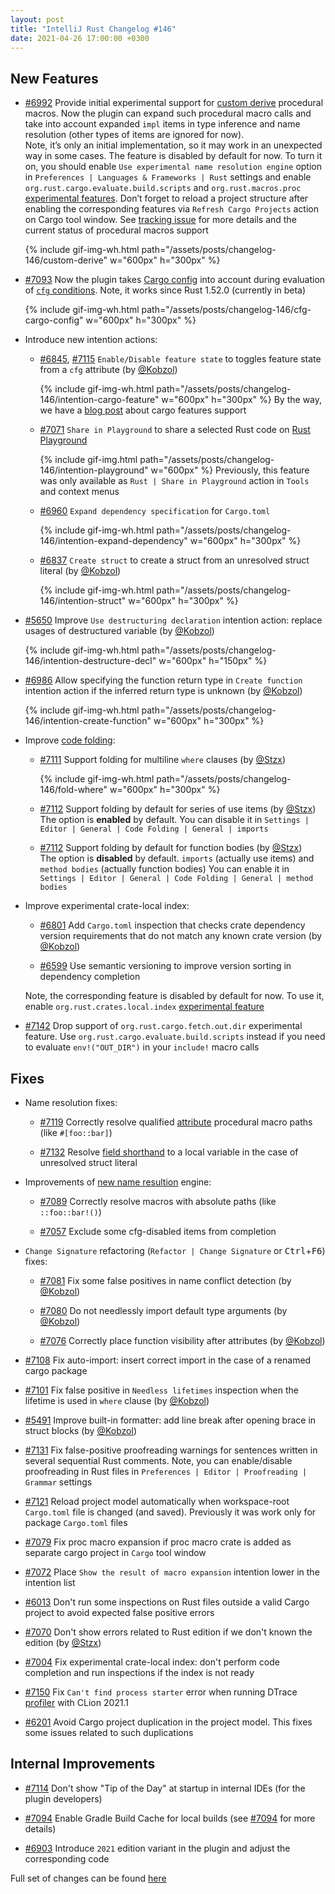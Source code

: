 ```yaml
---
layout: post
title: "IntelliJ Rust Changelog #146"
date: 2021-04-26 17:00:00 +0300
---
```



## New Features

* [#6992] Provide initial experimental support for [custom derive]
  procedural macros. Now the plugin can expand such procedural macro calls and take into account expanded `impl` items
  in type inference and name resolution (other types of items are ignored for now).<br/>
  Note, it’s only an initial implementation,
  so it may work in an unexpected way in some cases. The feature is disabled by default for now. To turn it on, you
  should enable `Use experimental name resolution engine` option in `Preferences | Languages & Frameworks | Rust`
  settings and enable `org.rust.cargo.evaluate.build.scripts` and `org.rust.macros.proc` [experimental features][experimental features].
  Don’t forget to reload a project structure after enabling the corresponding features via `Refresh Cargo Projects`
  action on Cargo tool window. See [tracking issue](https://github.com/intellij-rust/intellij-rust/issues/6908) for
  more details and the current status of procedural macros support

  {% include gif-img-wh.html path="/assets/posts/changelog-146/custom-derive" w="600px" h="300px" %}

* [#7093] Now the plugin takes [Cargo config] into account during evaluation of [`cfg` conditions][cfg].
  Note, it works since Rust 1.52.0 (currently in beta)

  {% include gif-img-wh.html path="/assets/posts/changelog-146/cfg-cargo-config" w="600px" h="300px" %}

* Introduce new intention actions:

  * [#6845], [#7115] `Enable/Disable feature state` to toggles feature state from a `cfg` attribute (by [@Kobzol])

    {% include gif-img-wh.html path="/assets/posts/changelog-146/intention-cargo-feature" w="600px" h="300px" %}
    By the way, we have a [blog post][cargo features blogpost] about cargo features support

  * [#7071] `Share in Playground` to share a selected Rust code on [Rust Playground](https://play.rust-lang.org)

    {% include gif-img.html path="/assets/posts/changelog-146/intention-playground" w="600px" %}
    Previously, this feature was only available as `Rust | Share in Playground` action in `Tools` and context menus

  * [#6960] `Expand dependency specification` for `Cargo.toml`

    {% include gif-img-wh.html path="/assets/posts/changelog-146/intention-expand-dependency" w="600px" h="300px" %}

  * [#6837] `Create struct` to create a struct from an unresolved struct literal (by [@Kobzol])

    {% include gif-img-wh.html path="/assets/posts/changelog-146/intention-struct" w="600px" h="300px" %}

* [#5650] Improve `Use destructuring declaration` intention action: replace usages of destructured variable (by [@Kobzol])

  {% include gif-img-wh.html path="/assets/posts/changelog-146/intention-destructure-decl" w="600px" h="150px" %}

* [#6986] Allow specifying the function return type in `Create function` intention action if the inferred return type is unknown (by [@Kobzol])

  {% include gif-img-wh.html path="/assets/posts/changelog-146/intention-create-function" w="600px" h="300px" %}

* Improve [code folding]:

  * [#7111] Support folding for multiline `where` clauses (by [@Stzx])

    {% include gif-img-wh.html path="/assets/posts/changelog-146/fold-where" w="600px" h="300px" %}

  * [#7112] Support folding by default for series of use items (by [@Stzx])<br>
    The option is **enabled** by default.
    You can disable it in `Settings | Editor | General | Code Folding | General | imports`

  * [#7112] Support folding by default for function bodies (by [@Stzx])<br>
    The option is **disabled** by default.
    `imports` (actually use items) and `method bodies` (actually function bodies)
    You can enable it in `Settings | Editor | General | Code Folding | General | method bodies`

* Improve experimental crate-local index:

  * [#6801] Add `Cargo.toml` inspection that checks crate dependency version requirements that do not match any known crate version (by [@Kobzol])

  * [#6599] Use semantic versioning to improve version sorting in dependency completion

  Note, the corresponding feature is disabled by default for now. To use it, enable
  `org.rust.crates.local.index` [experimental feature][experimental features]

* [#7142] Drop support of `org.rust.cargo.fetch.out.dir` experimental feature.
  Use `org.rust.cargo.evaluate.build.scripts` instead if you need to evaluate
  `env!("OUT_DIR")` in your `include!` macro calls

## Fixes

* Name resolution fixes:

  * [#7119] Correctly resolve qualified [attribute](https://doc.rust-lang.org/reference/procedural-macros.html#attribute-macros) procedural macro paths (like `#[foo::bar]`)

  * [#7132] Resolve [field shorthand](https://doc.rust-lang.org/edition-guide/rust-2018/data-types/field-init-shorthand.html) to a local variable in the case of unresolved struct literal

* Improvements of [new name resultion](https://github.com/intellij-rust/intellij-rust/issues/6217) engine:

  * [#7089] Correctly resolve macros with absolute paths (like `::foo::bar!()`)

  * [#7057] Exclude some cfg-disabled items from completion

* `Change Signature` refactoring (`Refactor | Change Signature` or <kbd>Ctrl</kbd>+<kbd>F6</kbd>) fixes:

  * [#7081] Fix some false positives in name conflict detection (by [@Kobzol])

  * [#7080] Do not needlessly import default type arguments (by [@Kobzol])

  * [#7076] Correctly place function visibility after attributes (by [@Kobzol])

* [#7108] Fix auto-import: insert correct import in the case of a renamed cargo package

* [#7101] Fix false positive in `Needless lifetimes` inspection when the lifetime is used in `where` clause (by [@Kobzol])

* [#5491] Improve built-in formatter: add line break after opening brace in struct blocks (by [@Kobzol])

* [#7131] Fix false-positive proofreading warnings for sentences written in several sequential Rust comments.
  Note, you can enable/disable proofreading in Rust files in `Preferences | Editor | Proofreading | Grammar` settings

* [#7121] Reload project model automatically when workspace-root `Cargo.toml` file is changed (and saved).
  Previously it was work only for package `Cargo.toml` files

* [#7079] Fix proc macro expansion if proc macro crate is added as separate cargo project in `Cargo` tool window

* [#7072] Place `Show the result of macro expansion` intention lower in the intention list

* [#6013] Don't run some inspections on Rust files outside a valid Cargo project to avoid expected false positive errors

* [#7070] Don't show errors related to Rust edition if we don't known the edition (by [@Stzx])

* [#7004] Fix experimental crate-local index: don't perform code completion and run inspections if the index is not ready

* [#7150] Fix `Can't find process starter` error when running DTrace [profiler](https://plugins.jetbrains.com/plugin/8182-rust/docs/rust-profiler.html) with CLion 2021.1

* [#6201] Avoid Cargo project duplication in the project model. This fixes some issues related to such duplications

## Internal Improvements

* [#7114] Don't show "Tip of the Day" at startup in internal IDEs (for the plugin developers)

* [#7094] Enable Gradle Build Cache for local builds
  (see [#7094](https://github.com/intellij-rust/intellij-rust/pull/7094) for more details)

* [#6903] Introduce `2021` edition variant in the plugin and adjust the corresponding code

Full set of changes can be found [here](https://github.com/intellij-rust/intellij-rust/milestone/54?closed=1)

[@Kobzol]: https://github.com/Kobzol
[@Stzx]: https://github.com/Stzx

[#5491]: https://github.com/intellij-rust/intellij-rust/pull/5491
[#5650]: https://github.com/intellij-rust/intellij-rust/pull/5650
[#6013]: https://github.com/intellij-rust/intellij-rust/pull/6013
[#6201]: https://github.com/intellij-rust/intellij-rust/pull/6201
[#6599]: https://github.com/intellij-rust/intellij-rust/pull/6599
[#6801]: https://github.com/intellij-rust/intellij-rust/pull/6801
[#6837]: https://github.com/intellij-rust/intellij-rust/pull/6837
[#6845]: https://github.com/intellij-rust/intellij-rust/pull/6845
[#6903]: https://github.com/intellij-rust/intellij-rust/pull/6903
[#6960]: https://github.com/intellij-rust/intellij-rust/pull/6960
[#6986]: https://github.com/intellij-rust/intellij-rust/pull/6986
[#6992]: https://github.com/intellij-rust/intellij-rust/pull/6992
[#7004]: https://github.com/intellij-rust/intellij-rust/pull/7004
[#7046]: https://github.com/intellij-rust/intellij-rust/pull/7046
[#7057]: https://github.com/intellij-rust/intellij-rust/pull/7057
[#7070]: https://github.com/intellij-rust/intellij-rust/pull/7070
[#7071]: https://github.com/intellij-rust/intellij-rust/pull/7071
[#7072]: https://github.com/intellij-rust/intellij-rust/pull/7072
[#7076]: https://github.com/intellij-rust/intellij-rust/pull/7076
[#7079]: https://github.com/intellij-rust/intellij-rust/pull/7079
[#7080]: https://github.com/intellij-rust/intellij-rust/pull/7080
[#7081]: https://github.com/intellij-rust/intellij-rust/pull/7081
[#7089]: https://github.com/intellij-rust/intellij-rust/pull/7089
[#7093]: https://github.com/intellij-rust/intellij-rust/pull/7093
[#7094]: https://github.com/intellij-rust/intellij-rust/pull/7094
[#7100]: https://github.com/intellij-rust/intellij-rust/pull/7100
[#7101]: https://github.com/intellij-rust/intellij-rust/pull/7101
[#7108]: https://github.com/intellij-rust/intellij-rust/pull/7108
[#7111]: https://github.com/intellij-rust/intellij-rust/pull/7111
[#7112]: https://github.com/intellij-rust/intellij-rust/pull/7112
[#7114]: https://github.com/intellij-rust/intellij-rust/pull/7114
[#7115]: https://github.com/intellij-rust/intellij-rust/pull/7115
[#7119]: https://github.com/intellij-rust/intellij-rust/pull/7119
[#7121]: https://github.com/intellij-rust/intellij-rust/pull/7121
[#7131]: https://github.com/intellij-rust/intellij-rust/pull/7131
[#7132]: https://github.com/intellij-rust/intellij-rust/pull/7132
[#7142]: https://github.com/intellij-rust/intellij-rust/pull/7142
[#7150]: https://github.com/intellij-rust/intellij-rust/pull/7150

[custom derive]: https://doc.rust-lang.org/reference/procedural-macros.html#derive-macros
[experimental features]: https://plugins.jetbrains.com/plugin/8182-rust/docs/rust-faq.html#experimental-features
[Cargo config]: https://doc.rust-lang.org/cargo/reference/config.html
[cfg]: https://doc.rust-lang.org/reference/conditional-compilation.html
[cargo features blogpost]: https://blog.jetbrains.com/clion/2020/10/intellij-rust-new-functionality-for-cargo-features/
[code folding]: https://www.jetbrains.com/help/idea/working-with-source-code.html#code_folding
